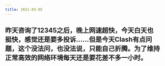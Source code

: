 ```yaml
---
title: 2021-03-05
---
```


## 昨天咨询了12345之后，晚上网速超快，今天白天也挺快，感觉还是要多投诉……但是今天Clash有点问题，这个没法问，也没法说，只能自己折腾。为了维持正常高效的网络环境每天还是要花差不多一小时。
##
